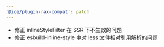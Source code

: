 ```yaml
---
'@ice/plugin-rax-compat': patch
---
```


- 修正 inlineStyleFilter 在 SSR 下不生效的问题
- 修正 esbuild-inline-style 中对 less 文件相对引用解析的问题
